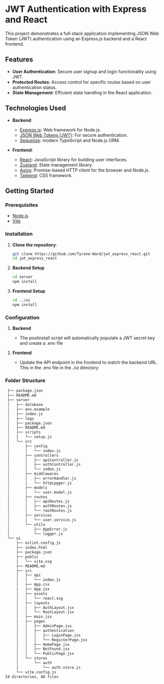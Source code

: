 # JWT Authentication with Express and React

This project demonstrates a full-stack application implementing JSON Web Token (JWT) authentication using an Express.js backend and a React frontend.

## Features

- **User Authentication**: Secure user signup and login functionality using JWT.
- **Protected Routes**: Access control for specific routes based on user authentication status.
- **State Management**: Efficient state handling in the React application.

## Technologies Used

- **Backend**:

  - [Express.js](https://expressjs.com/): Web framework for Node.js.
  - [JSON Web Tokens (JWT)](https://jwt.io/): For secure authentication.
  - [Sequelize](https://sequelize.org/): modern TypeScript and Node.js ORM.

- **Frontend**:
  - [React](https://reactjs.org/): JavaScript library for building user interfaces.
  - [Zustand](https://zustand.docs.pmnd.rs/): State management library.
  - [Axios](https://axios-http.com/): Promise-based HTTP client for the browser and Node.js.
  - [Tailwind](https://tailwindcss.com/): CSS framework.

## Getting Started

### Prerequisites

- [Node.js](https://nodejs.org/)
- [Vite](https://vite.dev/)

### Installation

1. **Clone the repository**:

   ```bash
   git clone https://github.com/Tyrone-Ward/jwt_express_react.git
   cd jwt_express_react
   ```

2. **Backend Setup**

   ```bash
   cd server
   npm install
   ```

3. **Frontend Setup**
   ```bash
   cd ../ui
   npm install
   ```

### Configuration

1. **Backend**

   - The postinstall script will automatically populate a JWT secret key and create a .env file

2. **Frontend**
   - Update the API endpoint in the frontend to match the backend URL. This in the .env file in the ./ui directory

### Folder Structure

```bash
 ├── package.json
 ├── README.md
 ├── server
 │   ├── database
 │   ├── env.example
 │   ├── index.js
 │   ├── logs
 │   ├── package.json
 │   ├── README.md
 │   ├── scripts
 │   │   └── setup.js
 │   └── src
 │       ├── config
 │       │   └── index.js
 │       ├── controllers
 │       │   ├── apiController.js
 │       │   ├── authController.js
 │       │   └── index.js
 │       ├── middlewares
 │       │   ├── errorHandler.js
 │       │   └── httpLpgger.js
 │       ├── models
 │       │   └── user.model.js
 │       ├── routes
 │       │   ├── apiRoutes.js
 │       │   ├── authRoutes.js
 │       │   └── rootRoutes.js
 │       ├── services
 │       │   └── user.service.js
 │       └── utils
 │           ├── AppError.js
 │           └── logger.js
 └── ui
     ├── eslint.config.js
     ├── index.html
     ├── package.json
     ├── public
     │   └── vite.svg
     ├── README.md
     ├── src
     │   ├── api
     │   │   └── index.js
     │   ├── App.css
     │   ├── App.jsx
     │   ├── assets
     │   │   └── react.svg
     │   ├── layouts
     │   │   ├── AuthLayout.jsx
     │   │   └── RootLayout.jsx
     │   ├── main.jsx
     │   ├── pages
     │   │   ├── AdminPage.jsx
     │   │   ├── authentication
     │   │   │   ├── LoginPage.jsx
     │   │   │   └── RegisterPage.jsx
     │   │   ├── HomePage.jsx
     │   │   ├── NotFound.jsx
     │   │   └── PublicPage.jsx
     │   └── stores
     │       └── auth
     │           └── auth.store.js
     └── vite.config.js
24 directories, 48 files
```

